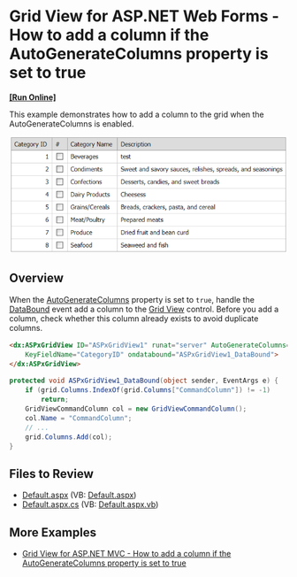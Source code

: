 # Grid View for ASP.NET Web Forms - How to add a column if the AutoGenerateColumns property is set to true
<!-- run online -->
**[[Run Online]](https://codecentral.devexpress.com/e3587/)**
<!-- run online end -->
This example demonstrates how to add a column to the grid when the AutoGenerateColumns is enabled.

![addColumn](images/addColumn.png)

## Overview

When the [AutoGenerateColumns](https://docs.devexpress.com/AspNet/DevExpress.Web.ASPxGridView.AutoGenerateColumns) property is set to `true`, handle the [DataBound](https://docs.devexpress.com/AspNet/DevExpress.Web.ASPxDataWebControlBase.DataBound) event add a column to the [Grid View](https://docs.devexpress.com/AspNet/DevExpress.Web.ASPxGridView) control. Before you add a column, check whether this column already exists to avoid duplicate columns.

```aspx
<dx:ASPxGridView ID="ASPxGridView1" runat="server" AutoGenerateColumns="True" 
    KeyFieldName="CategoryID" ondatabound="ASPxGridView1_DataBound">
</dx:ASPxGridView>
```

```cs
protected void ASPxGridView1_DataBound(object sender, EventArgs e) {
    if (grid.Columns.IndexOf(grid.Columns["CommandColumn"]) != -1)
        return;
    GridViewCommandColumn col = new GridViewCommandColumn();
    col.Name = "CommandColumn";
    // ...
    grid.Columns.Add(col);
}
```

## Files to Review

* [Default.aspx](./CS/WebSite/Default.aspx) (VB: [Default.aspx](./VB/WebSite/Default.aspx))
* [Default.aspx.cs](./CS/WebSite/Default.aspx.cs) (VB: [Default.aspx.vb](./VB/WebSite/Default.aspx.vb))

## More Examples

* [Grid View for ASP.NET MVC - How to add a column if the AutoGenerateColumns property is set to true](https://github.com/DevExpress-Examples/mvc-gridview-add-column-to-autogenerated-columns)
